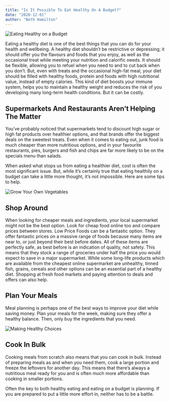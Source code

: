 ```yaml
---
title: "Is It Possible To Eat Healthy On A Budget?"
date: "2020-12-01"
author: "Beth Hamilton"
---
```

![Eating Healthy on a Budget](https://artofhealthyliving.com/wp-content/uploads/2020/10/healthy-eating-on-a-budget.jpg)



Eating a healthy diet is one of the best things that you can do for your health and wellbeing. A healthy diet shouldn’t be restrictive or depressing; it should offer you the flavours and foods that you enjoy, as well as the occasional treat while meeting your nutrition and calorific needs. It should be flexible, allowing you to refuel when you need to and to cut back when you don’t. But, even with treats and the occasional high-fat meal, your diet should be filled with healthy foods, protein and foods with high nutritional value, instead of empty calories. This kind of diet boosts your immune system, helps you to maintain a healthy weight and reduces the risk of you developing many long-term health conditions. But it can be costly.



## Supermarkets And Restaurants Aren’t Helping The Matter



You’ve probably noticed that supermarkets tend to discount high sugar or high fat products over healthier options, and that brands offer the biggest deals on the sweetest treats. Even when it comes to eating out, junk food is much cheaper than more nutritious options, and in your favourite restaurants, pies, burgers and fish and chips are far more likely to be on the specials menu than salads.

When asked what stops us from eating a healthier diet, cost is often the most significant issue. But, while it’s certainly true that eating healthily on a budget can take a little more thought, it’s not impossible. Here are some tips to help.




![Grow Your Own Vegetables](https://artofhealthyliving.com/wp-content/uploads/2020/11/loose_leaf_tea.png)


## Shop Around



When looking for cheaper meals and ingredients, your local supermarket might not be the best option. Look for cheap food online too and compare prices between stores. Low Price Foods can be a fantastic option. They offer fantastic prices on a massive range of foods because many items are near to, or just beyond their best before dates. All of these items are perfectly safe, as best before is an indication of quality, not safety. This means that they stock a range of groceries under half the price you would expect to save in a major supermarket. While some long-life products which are available from the cheapest online supermarket are unhealthy, tinned fish, grains, cereals and other options can be an essential part of a healthy diet. Shopping at fresh food markets and paying attention to deals and offers can also help.



## Plan Your Meals


Meal planning is perhaps one of the best ways to improve your diet while saving money. Plan your meals for the week, making sure they offer a healthy balance. Then, only buy the ingredients that you need.



![Making Healthy Choices](https://artofhealthyliving.com/wp-content/uploads/2020/11/art_of_tea_ceremonies.png)


## Cook In Bulk


Cooking meals from scratch also means that you can cook in bulk. Instead of preparing meals as and when you need them, cook a large portion and freeze the leftovers for another day. This means that there’s always a nutritious meal ready for you and is often much more affordable than cooking in smaller portions.

Often the key to both healthy eating and eating on a budget is planning. If you are prepared to put a little more effort in, neither has to be a battle.